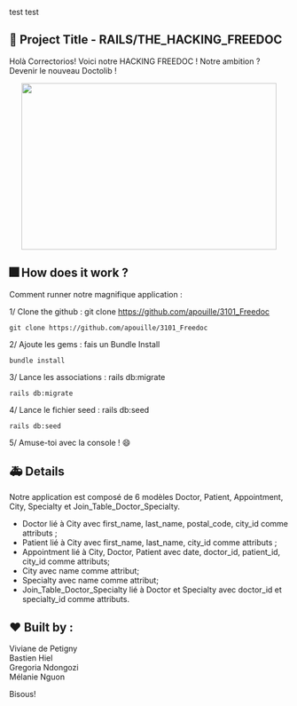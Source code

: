 test test
##  :gem: Project Title - RAILS/THE_HACKING_FREEDOC

Holà Correctorios! Voici notre HACKING FREEDOC !
Notre ambition ? Devenir le nouveau Doctolib ! 

<p align="center">
  <img width="460" height="300" src="https://media.giphy.com/media/9Ai5dIk8xvBm0/giphy.gif">
</p>


##   :fireworks: How does it work ?

Comment runner notre magnifique application :  

1/ Clone the github : git clone https://github.com/apouille/3101_Freedoc  

```
git clone https://github.com/apouille/3101_Freedoc
```

2/ Ajoute les gems : fais un Bundle Install  


```
bundle install
```

3/ Lance les associations : rails db:migrate  

```
rails db:migrate
```

4/ Lance le fichier seed : rails db:seed  

```
rails db:seed
```

5/ Amuse-toi avec la console ! :smile:  



##   :ambulance: Details 

Notre application est composé de 6 modèles Doctor, Patient, Appointment, City, Specialty et Join_Table_Doctor_Specialty.
* Doctor lié à City avec first_name, last_name, postal_code, city_id comme attributs ;
* Patient lié à City avec first_name, last_name, city_id comme attributs ;
* Appointment lié à City, Doctor, Patient avec date, doctor_id, patient_id, city_id comme attributs;
* City avec name comme attribut;
* Specialty avec name comme attribut;
* Join_Table_Doctor_Specialty lié à Doctor et Specialty avec doctor_id et specialty_id comme attributs.


## :heart: Built by : 

Viviane de Petigny  
Bastien Hiel  
Gregoria Ndongozi  
Mélanie Nguon  

Bisous!

